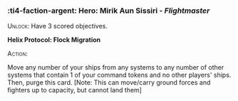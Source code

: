 ### :ti4-faction-argent: **Hero**: Mirik Aun Sissiri - _Flightmaster_

<span style="font-variant:small-caps;">Unlock</span>: Have 3 scored objectives.

**Helix Protocol: Flock Migration**

<span style="font-variant:small-caps;">Action</span>:

Move any number of your ships from any systems to any number of other systems that contain 1 of your command tokens and no other players' ships. Then, purge this card. [Note: This can move/carry ground forces and fighters up to capacity, but cannot land them]
